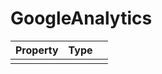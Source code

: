 # GoogleAnalytics

| Property   |      Type      |   |
|:----------|:-------------|:------|
|   |   |   |
